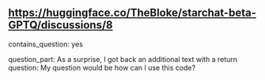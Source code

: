 ## https://huggingface.co/TheBloke/starchat-beta-GPTQ/discussions/8

contains_question: yes

question_part: As a surprise, I got back an additional text with a return question:
      My question would be how can I use this code?